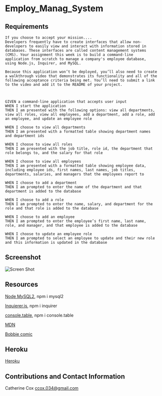 # Employ_Manag_System

## Requirements

<!-- ----------------------- -->

```
If you choose to accept your mission....
Developers frequently have to create interfaces that allow non-developers to easily view and interact with information stored in databases. These interfaces are called content management systems (CMS). Your assignment this week is to build a command-line application from scratch to manage a company's employee database, using Node.js, Inquirer, and MySQL.

Because this application won’t be deployed, you’ll also need to create a walkthrough video that demonstrates its functionality and all of the following acceptance criteria being met. You’ll need to submit a link to the video and add it to the README of your project.



GIVEN a command-line application that accepts user input
WHEN I start the application
THEN I am presented with the following options: view all departments, view all roles, view all employees, add a department, add a role, add an employee, and update an employee role

WHEN I choose to view all departments
THEN I am presented with a formatted table showing department names and department ids

WHEN I choose to view all roles
THEN I am presented with the job title, role id, the department that role belongs to, and the salary for that role

WHEN I choose to view all employees
THEN I am presented with a formatted table showing employee data, including employee ids, first names, last names, job titles, departments, salaries, and managers that the employees report to

WHEN I choose to add a department
THEN I am prompted to enter the name of the department and that department is added to the database

WHEN I choose to add a role
THEN I am prompted to enter the name, salary, and department for the role and that role is added to the database

WHEN I choose to add an employee
THEN I am prompted to enter the employee’s first name, last name, role, and manager, and that employee is added to the database

WHEN I choose to update an employee role
THEN I am prompted to select an employee to update and their new role and this information is updated in the database
```

## Screenshot

<!-- ----------------------- -->

![Screen Shot]()

## Resources

<!-- ----------------------- -->

[Node MySQL2](https://www.npmjs.com/package/mysql2),
npm i mysql2

[Inquierer.js](https://www.npmjs.com/package/inquirer),
npm i inquirer

[console.table](https://www.npmjs.com/package/console.table),
npm i console.table

[MDN](https://developer.mozilla.org/en-US/docs/Web/API/console/table)

[Bobbie comic](https://www.explainxkcd.com/wiki/images/5/5f/exploits_of_a_mom.png)

## Heroku

<!-- ----------------------- -->

[Heroku]()

## Contributions and Contact Information

<!-- ----------------------- -->

Catherine Cox
ccox.034@gmail.com
